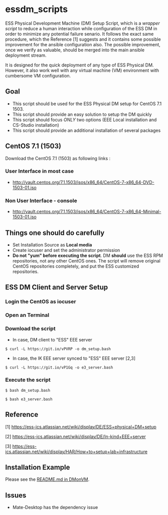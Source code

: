 essdm_scripts
======
ESS Physical Development Machine (DM) Setup Script, which is a *wrapper script* to reduce a human interaction while configuration of the ESS DM in order to minimize any potential failure senario. It follows the exact same procedure, which the Reference [1] suggests and it contains some possible improvement for the ansible configuration also. The possible improvement, once we verify as valuable, should be merged into the main ansible deployment stream. 

It is designed for the quick deployment of any type of ESS Physical DM. However, it also work well with any virtual machine (VM) environment with cumbersome VM configuration. 

## Goal
* This script should be used for the ESS Physical DM setup for CentOS 7.1 1503.
* This script should provide an easy solution to setup the DM quickly
* This script should focus *ONLY* two options (EEE Local installation and CS-Studio installation) 
* This script should provide an additional installation of several packages


## CentOS 7.1 (1503)
Download the CentOS 7.1 (1503) as following links :

### User Interface in most case
* http://vault.centos.org/7.1.1503/isos/x86_64/CentOS-7-x86_64-DVD-1503-01.iso

### Non User Interface - console
* http://vault.centos.org/7.1.1503/isos/x86_64/CentOS-7-x86_64-Minimal-1503-01.iso

## Things one should do carefully
* Set Installation Source as **Local media** 
* Create iocuser and set the administrator permission
* **Do not "yum" before executing the script**.  DM **should** use the ESS RPM repositories, not any other CentOS ones. The script will remove original CentOS repositories completely, and put the ESS customized repositories.  


## ESS DM Client and Server Setup

### Login the CentOS as iocuser

### Open an Terminal

### Download the script

* In case, DM client to "ESS" EEE server
```
$ curl -L https://git.io/vPVRP -o dm_setup.bash
```
* In case, the IK EEE server synced to "ESS" EEE server [2,3]
```
$ curl -L https://git.io/vP1Gq -o e3_server.bash
```



### Execute the script

```
$ bash dm_setup.bash 
```

```
$ bash e3_server.bash
```

## Reference 
[1] https://ess-ics.atlassian.net/wiki/display/DE/ESS+physical+DM+setup

[2] https://ess-ics.atlassian.net/wiki/display/DE/In-kind+EEE+server

[3] https://ess-ics.atlassian.net/wiki/display/HAR/How+to+setup+lab+infrastructure

## Installation Example
Please see the [README.md in DMonVM](./DMonVM/README.md).

## Issues
* Mate-Desktop has the dependency issue
